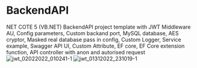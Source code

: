 # BackendAPI
NET COTE 5 (VB.NET) BackendAPI project template with JWT Middleware AU, Config parameters, Custom backand port, MySQL database, AES cryptor, Masked real database pass in config, Custom Logger, Service example, Swagger API UI, Custom Attribute, EF core, EF Core extension function, API controller with anon and autorised request
![jwt_02022022_010241-1](https://user-images.githubusercontent.com/81580242/152068649-56cd5e2d-8082-4ca9-b0d5-8455c4f191b8.png)
![jwt_01312022_231019-1](https://user-images.githubusercontent.com/81580242/152068663-e9004cf4-adbb-4637-84f2-79f27ad18078.png)
